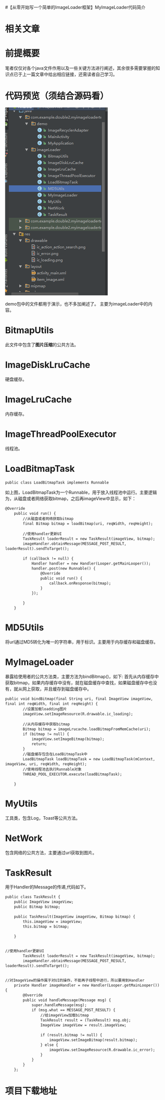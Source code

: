 #【从零开始写一个简单的ImageLoader框架】MyImageLoader代码简介
# 相关文章







# 前提概要

笔者仅仅对各个java文件作用以及一些关键方法进行阐述，其余很多需要掌握的知识点已于上一篇文章中给出相应链接，还需读者自己学习。

# 代码预览（须结合源码看）

<img src="https://raw.githubusercontent.com/Double2hao/xujiajia_blog/main/img/16210040044580.png" alt="这里写图片描述">

demo包中的文件都用于演示，也不多加阐述了。 主要为imageLoader中的内容。

# BitmapUtils

此文件中包含了**图片压缩**的公共方法。

# ImageDiskLruCache

硬盘缓存。

# ImageLruCache

内存缓存。

# ImageThreadPoolExecutor

线程池。

# LoadBitmapTask

```
public class LoadBitmapTask implements Runnable 

```

如上图，LoadBitmapTask为一个Runnable，用于放入线程池中运行。主要逻辑为，从磁盘或者网络获取bitmap，之后再imageView中显示，如下：

```
@Override
    public void run() {
        //从磁盘或者网络获取bitmap
        final Bitmap bitmap = loadBitmap(uri, reqWidth, reqHeight);

        //使用handler更新UI
        TaskResult loaderResult = new TaskResult(imageView, bitmap);
        imageHandler.obtainMessage(MESSAGE_POST_RESULT, loaderResult).sendToTarget();

        if (callback != null) {
            Handler handler = new Handler(Looper.getMainLooper());
            handler.post(new Runnable() {
                @Override
                public void run() {
                    callback.onResponse(bitmap);
                }
            });

        }
    }

```

# MD5Utils

将url通过MD5转化为唯一的字符串，用于标识。主要用于内存缓存和磁盘缓存。

# MyImageLoader

暴露给使用者的公共方法类，主要方法为bindBitmap()，如下: 首先从内存缓存中获取bitmap，如果内存缓存中没有，就在磁盘缓存中查找，如果磁盘缓存中也没有，就从网上获取，并且缓存到磁盘缓存中。

```
public void bindBitmap(final String uri, final ImageView imageView, final int reqWidth, final int reqHeight) {
        //设置加载loadding图片
        imageView.setImageResource(R.drawable.ic_loading);

        //从内存缓存中获取bitmap
        Bitmap bitmap = imageLrucache.loadBitmapFromMemCache(uri);
        if (bitmap != null) {
            imageView.setImageBitmap(bitmap);
            return;
        }
        //磁盘缓存包含在LoadBitmapTask中
        LoadBitmapTask loadBitmapTask = new LoadBitmapTask(mContext, imageView, uri, reqWidth, reqHeight);
        //使用线程池去执行Runnable对象
        THREAD_POOL_EXECUTOR.execute(loadBitmapTask);

    }

```

# MyUtils

工具类，包含Log，Toast等公共方法。

# NetWork

包含网络的公共方法，主要通过url获取到图片。

# TaskResult

用于Handler的Message的传递,代码如下。

```
public class TaskResult {
    public ImageView imageView;
    public Bitmap bitmap;

    public TaskResult(ImageView imageView, Bitmap bitmap) {
        this.imageView = imageView;
        this.bitmap = bitmap;

    }


```

```
//使用handler更新UI
        TaskResult loaderResult = new TaskResult(imageView, bitmap);
        imageHandler.obtainMessage(MESSAGE_POST_RESULT, loaderResult).sendToTarget();


```

```
//对ImageView的操作属于对UI的操作，不能再子线程中进行，所以要用到Handler
    private Handler imageHandler = new Handler(Looper.getMainLooper()) {
        @Override
        public void handleMessage(Message msg) {
            super.handleMessage(msg);
            if (msg.what == MESSAGE_POST_RESULT) {
                //给imageView加载bitmap
                TaskResult result = (TaskResult) msg.obj;
                ImageView imageView = result.imageView;

                if (result.bitmap != null) {
                    imageView.setImageBitmap(result.bitmap);
                } else {
                    imageView.setImageResource(R.drawable.ic_error);
                }
            }
        }
    };

```

# 项目下载地址

